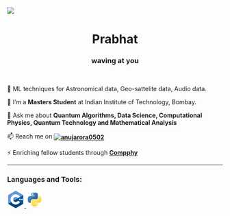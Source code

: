 <img src="https://uploads.dailydot.com/320/d5/4f26637ee6428891.png?auto=compress%2Cformat&ixlib=php-3.3.0">

<div align="left">
  <h1 align="center">Prabhat</h1>
<h3 align="center">waving at you</h3><br>

 🔭 ML techniques for Astronomical data, Geo-sattelite data, Audio data. 

 🌱 I’m a **Masters Student** at Indian Institute of Technology, Bombay.

 💬 Ask me about **Quantum Algorithms, Data Science, Computational Physics, Quantum Technology and Mathematical Analysis**

 📫 Reach me on **<a href="https://www.linkedin.com/in/prabhat-kumar-985152170/" target="blank"><img align="center" src="https://camo.githubusercontent.com/c8a9c5b414cd812ad6a97a46c29af67239ddaeae08c41724ff7d945fb4c047e5/68747470733a2f2f6564656e742e6769746875622e696f2f537570657254696e7949636f6e732f696d616765732f7376672f6c696e6b6564696e2e737667" alt="anujarora0502" height="30" width="40" /></a>**

 ⚡ Enriching fellow students through **<a href="https://www.compphy.com">Compphy</a>**


<hr>
<h3>Languages and Tools:</h3>
<a href="https://www.w3schools.com/cpp/" target="_blank"> <img src="https://raw.githubusercontent.com/devicons/devicon/master/icons/cplusplus/cplusplus-original.svg" alt="cplusplus" width="40" height="40"/> </a> <a href="https://www.w3schools.com/python/" target="_blank"> <img src="https://raw.githubusercontent.com/devicons/devicon/master/icons/python/python-original.svg" alt="css3" width="40" height="40"/>
</div>

